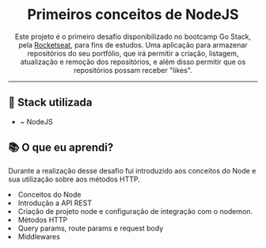 <h1 align="center">
Primeiros conceitos de NodeJS</h1>

<p align="center">Este projeto é o primeiro desafio disponibilizado no bootcamp Go Stack, pela <a href="https://rocketseat.com.br/">Rocketseat</a>, para fins de estudos. Uma aplicação para armazenar repositórios do seu portfólio, que irá permitir a criação, listagem, atualização e remoção dos repositórios, e além disso permitir que os repositórios possam receber "likes".</p>

<hr>

## 🎂 Stack utilizada

-  ~ NodeJS

## 📚 O que eu aprendi?

<p>Durante a realização desse desafio fui introduzido aos conceitos do Node e sua utilização sobre aos métodos HTTP.
<li>Conceitos do Node</li>
<li>Introdução a API REST</li>
<li>Criação de projeto node e configuração de integração com o nodemon.</li>
<li>Métodos HTTP</li>
<li>Query params, route params e request body</li>
<li>Middlewares</li></p>
